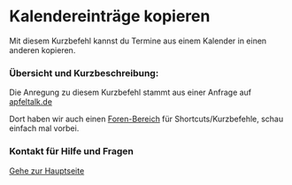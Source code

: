 # Kalendereinträge kopieren

Mit diesem Kurzbefehl kannst du Termine aus einem Kalender in einen anderen kopieren.

###  Übersicht und Kurzbeschreibung:

Die Anregung zu diesem Kurzbefehl stammt aus einer Anfrage auf [apfeltalk.de](https://www.apfeltalk.de)

Dort haben wir auch einen [Foren-Bereich](https://www.apfeltalk.de/community/threads/apple-kurzbefehle-hilfe-anleitungen-kfka.533890/) für Shortcuts/Kurzbefehle, schau einfach mal vorbei.

### Kontakt für Hilfe und Fragen

[Gehe zur Hauptseite](https://github.com/P8DFxKfyJB/MeinUpdatKit/blob/master/README.md)
